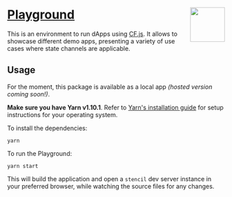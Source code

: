 # [Playground](https://counterfactual.com) <img align="right" src="https://static1.squarespace.com/static/59ee6243268b96cc1fb2b14a/t/5af73bca1ae6cf80fc1cc250/1529369816810/?format=1500w" height="80px" />

This is an environment to run dApps using [CF.js](../cf.js). It allows to showcase different demo apps, presenting a variety of use cases where state channels are applicable.

## Usage

For the moment, this package is available as a local app _(hosted version coming soon!)_.

**Make sure you have Yarn v1.10.1**. Refer to [Yarn's installation guide](https://yarnpkg.com/lang/en/docs/install/) for setup instructions for your operating system.

To install the dependencies:

```shell
yarn
```

To run the Playground:

```shell
yarn start
```

This will build the application and open a `stencil` dev server instance in your preferred browser, while watching the source files for any changes.
